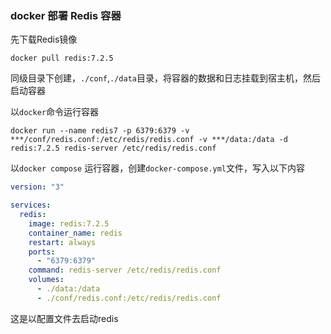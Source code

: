 ### docker 部署 Redis 容器

先下载Redis镜像

```shell
docker pull redis:7.2.5
```

同级目录下创建，`./conf`,`./data`目录，将容器的数据和日志挂载到宿主机，然后启动容器


以`docker`命令运行容器
```shell
docker run --name redis7 -p 6379:6379 -v ***/conf/redis.conf:/etc/redis/redis.conf -v ***/data:/data -d redis:7.2.5 redis-server /etc/redis/redis.conf
```

以`docker compose` 运行容器，创建`docker-compose.yml`文件，写入以下内容

```yaml
version: "3"

services:
  redis:
    image: redis:7.2.5
    container_name: redis
    restart: always
    ports:
      - "6379:6379"
    command: redis-server /etc/redis/redis.conf
    volumes:
      - ./data:/data
      - ./conf/redis.conf:/etc/redis/redis.conf
```

这是以配置文件去启动redis